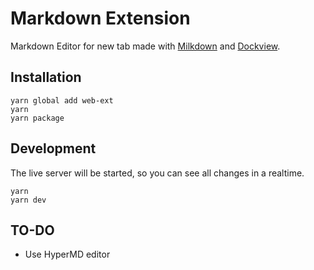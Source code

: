 # Markdown Extension

Markdown Editor for new tab made with [Milkdown](https://milkdown.dev/) and
[Dockview](https://dockview.dev).

## Installation

```
yarn global add web-ext
yarn
yarn package
```

## Development

The live server will be started, so you can see all changes in a realtime.

```
yarn
yarn dev
```

## TO-DO

- Use HyperMD editor
